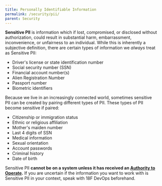```yaml
---
title: Personally Identifiable Information 
permalink: /security/pii/
parent: Security
---
```


**Sensitive PII** is information which if lost, compromised, or disclosed without authorization, could result in substantial harm, embarrassment, inconvenience, or unfairness to an individual. While this is inherently a subjective definition, there are certain types of information we *always* treat as Sensitive PII:

* Driver's license or state identification number
* Social security number (SSN)
* Financial account number(s)
* Alien Registration Number
* Passport number
* Biometric identifiers

Because we live in an increasingly connected world, sometimes sensitive PII can be created by pairing different types of PII. These types of PII become sensitive if paired:

* Citizenship or immigration status
* Ethnic or religious affiliation
* Mother's maiden number
* Last 4 digits of SSN
* Medical information
* Sexual orientation
* Account passwords
* Criminal history
* Date of birth

Sensitive PII **cannot be on a system unless it has received an [Authority to Operate](../../ato).** If you are uncertain if the information you want to work with is Sensitive PII in your context, speak with 18F DevOps beforehand.

